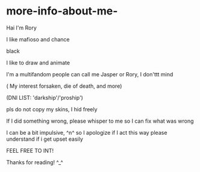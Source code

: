 # more-info-about-me-
Hai I'm Rory 

I like mafioso and chance
 
 black
 
 I  like to draw and animate

I'm a multifandom 
people can call me Jasper or Rory, I don'ttt mind 

 ( My interest forsaken, die of death, and more) 
 
 (DNI LIST: 'darkship'/'proship') 
 
pls do not copy my skins, I hid freely 

If I did something wrong, please whisper to me so I can fix  what was wrong 

I can be a bit impulsive, ^n^ so I apologize if I act this way  please understand if i get upset easily 


FEEL FREE TO INT!

Thanks for reading! ^_^
